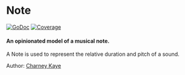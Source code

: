 # Note

[![GoDoc](https://godoc.org/github.com/go-music/music/note?status.svg)](https://godoc.org/github.com/go-music/music/note) [![Coverage](https://img.shields.io/badge/coverage-100%-brightgreen.svg?style=flat)](https://gocover.io/github.com/go-music/music/note)

#### An opinionated model of a musical note.

A Note is used to represent the relative duration and pitch of a sound.

Author: [Charney Kaye](http://w.charney.io)

